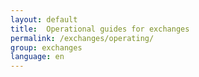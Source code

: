 ```yaml
---
layout: default
title:  Operational guides for exchanges
permalink: /exchanges/operating/
group: exchanges
language: en
---
```

